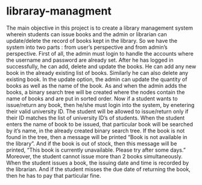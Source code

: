# libraray-managment
The main objective in this project is to create a library management system wherein students can issue books and the admin or librarian can update/delete the record of books kept in the library. So we have the system into two parts : from user’s perspective and from admin’s perspective. First of all, the admin must login to handle the accounts where the username and password are already set. After he has logged in successfully, he can add, delete and update the books. He can add any new book in the already existing list of books. Similarly he can also delete any existing book. In the update option, the admin can update the quantity of books as well as the name of the book. As and when the admin adds the books, a binary search tree will be created where the nodes contain the name of books and are put in sorted order. Now if a student wants to issue/return any book, then he/she must login into the system, by enetering their valid university ID. The student will be allowed to issue/return only if their ID matches the list of university ID’s of students. When the student enters the name of book to be issued, that particular book will be searched by it’s name, in the already created binary search tree. If the book is not found in the tree, then a message will be printed “Book is not available in the library”. And if the book is out of stock, then this message will be printed, “This book is currently unavailable. Please try after some days.” Moreover, the student cannot issue more than 2 books simultaneously. When the student issues a book, the issuing date and time is recorded by the librarian. And if the student misses the due date of returning the book, then he has to pay that particular fine.

